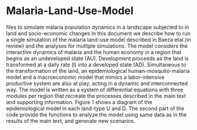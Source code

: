 # Malaria-Land-Use-Model
files to simulate malaria population dynamics in a landscape subjected to in land and socio-economic changes
In this document we describe how to run a single simulation of the malaria land-use model described in Baeza etal.(in review) and the analyses for multiple simulations. The model considers the interactive dynamics of malaria and the human economy in a region that begins as an undeveloped state (AU). Development proceeds as the land is transformed at a daily rate (l) into a developed state (AD). Simultaneous to the transformation of the land, an epidemiological human-mosquito-malaria model and a macroeconomic model that mimics a labor-intensive productive system are also at play, acting in a dynamic and interconnected way. The model is written as a system of differential equations with three modules per region that recreate the processes described in the main text and supporting information. Figure 1 shows a diagram of the epidemiological model in each land-type U and D. The second part of the code provide the functions to analyze the model using same data as in the results of the main text, and generate new scenarios.
